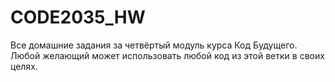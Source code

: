 # CODE2035_HW
Все домашние задания за четвёртый модуль курса Код Будущего.
Любой желающий может использовать любой код из этой ветки в своих целях.
